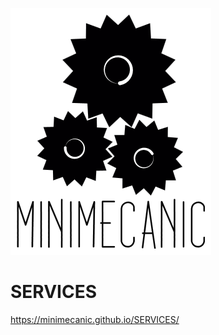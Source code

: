 ![logo MINIMECANIC](https://github.com/minimecanic/minimecanic.github.io/blob/master/MINIMECANIC-111417-0336-3109.png)



# SERVICES
https://minimecanic.github.io/SERVICES/

